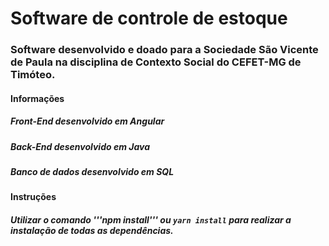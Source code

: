 # Software de controle de estoque

### Software desenvolvido e doado para a Sociedade São Vicente de Paula na disciplina de Contexto Social do CEFET-MG de Timóteo.

#### **Informações**

##### Front-End desenvolvido em Angular

##### Back-End desenvolvido em Java

##### Banco de dados desenvolvido em SQL

#### **Instruções**

##### Utilizar o comando '''npm install''' ou `yarn install` para realizar a instalação de todas as dependências.
